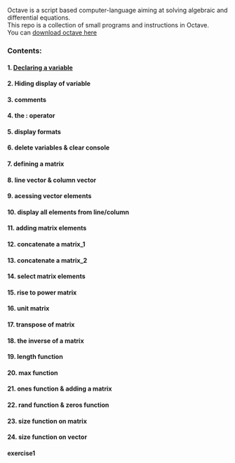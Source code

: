 Octave is a script based computer-language aiming at solving algebraic and differential equations. </br>
This repo is a collection of small programs and instructions in Octave. </br>
You can [download octave here](https://www.gnu.org/software/octave/download) </br>

### Contents:
#### 1. [Declaring a variable](https://github.com/SharpAdder/Octave/blob/main/declare-variable.m)
#### 2. Hiding display of variable
#### 3. comments
#### 4. the : operator
#### 5. display formats
#### 6. delete variables & clear console
#### 7. defining a matrix
#### 8. line vector & column vector
#### 9. acessing vector elements
#### 10. display all elements from line/column
#### 11. adding matrix elements
#### 12. concatenate a matrix_1
#### 13. concatenate a matrix_2
#### 14. select matrix elements
#### 15. rise to power matrix
#### 16. unit matrix
#### 17. transpose of matrix
#### 18. the inverse of a matrix
#### 19. length function
#### 20. max function
#### 21. ones function & adding a matrix
#### 22. rand function & zeros function
#### 23. size function on matrix
#### 24. size function on vector
#### exercise1
















